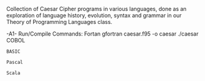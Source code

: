 Collection of Caesar Cipher programs in various languages, done as an exploration of language history, evolution, syntax and grammar in our Theory of Programming Languages class.

-A1-
Run/Compile Commands:
    Fortan
        gfortran caesar.f95 -o caesar ./caesar
    COBOL

    BASIC

    Pascal

    Scala